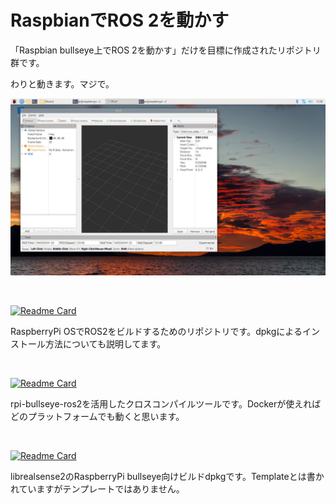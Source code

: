 # RaspbianでROS 2を動かす

「Raspbian bullseye上でROS 2を動かす」だけを目標に作成されたリポジトリ群です。

わりと動きます。マジで。

![](https://raw.githubusercontent.com/Ar-Ray-code/rpi-bullseye-ros2/main/images_for_readme/rviz_rpi.jpg)

<br>

[![Readme Card](https://github-readme-stats.vercel.app/api/pin/?username=Ar-Ray-code&repo=rpi-bullseye-ros2)](https://github.com/Ar-Ray-code/rpi-bullseye-ros2)

RaspberryPi OSでROS2をビルドするためのリポジトリです。dpkgによるインストール方法についても説明してます。

<br>

[![Readme Card](https://github-readme-stats.vercel.app/api/pin/?username=Ar-Ray-code&repo=rpi-bullseye-ros2-xcompile)](https://github.com/Ar-Ray-code/rpi-bullseye-ros2-xcompile)

rpi-bullseye-ros2を活用したクロスコンパイルツールです。Dockerが使えればどのプラットフォームでも動くと思います。

<br>

[![Readme Card](https://github-readme-stats.vercel.app/api/pin/?username=Ar-Ray-code&repo=rpi-bullseye-librealsense-Template)](https://github.com/Ar-Ray-code/rpi-bullseye-librealsense-Template)

librealsense2のRaspberryPi bullseye向けビルドdpkgです。Templateとは書かれていますがテンプレートではありません。

<br>